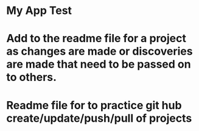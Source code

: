 # My App Test 
#
# Add to the readme file for a project as changes are made or discoveries are made that need to be passed on to others.
# Readme file for to practice git hub create/update/push/pull of projects
